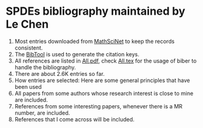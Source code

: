 # SPDEs bibliography maintained by Le Chen
1. Most entries downloaded from [MathSciNet](https://mathscinet.ams.org/mathscinet) to keep the
   records consistent.
2. The [BibTool](https://ctan.org/pkg/bibtool?lang=en) is used to generate the citation keys.
3. All references are listed in [All.pdf](All.pdf), check [All.tex](All.tex) for the usage of biber
   to handle the bibliography.
4. There are about 2.6K entries so far.
5. How entries are selected: Here are some general principles that have been used
  1. All papers from some authors whose research interest is close to mine are included.
  2. References from some interesting papers, whenever there is a MR number, are included.
  3. References that I come across will be included.

